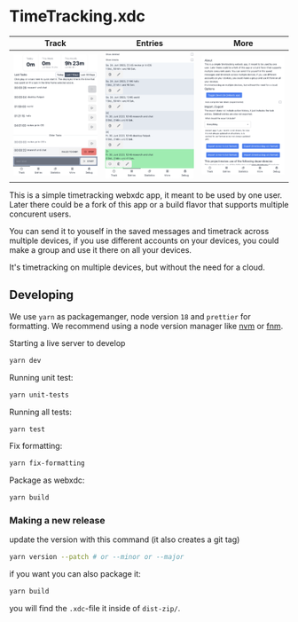 # TimeTracking.xdc

| Track                                                            | Entries                                                              | More                                                           |
| ---------------------------------------------------------------- | -------------------------------------------------------------------- | -------------------------------------------------------------- |
| ![screenshot of the track screen](./README-ASSETS/TrackPage.png) | ![screenshot of the entries screen](./README-ASSETS/EntriesPage.png) | ![screenshot of the more screen](./README-ASSETS/MorePage.png) |

This is a simple timetracking webxdc app, it meant to be used by one user. Later there could be a fork of this app or a build flavor that supports multiple concurent users.

You can send it to youself in the saved messages and timetrack across multiple devices, if you use different accounts on your devices, you could make a group and use it there on all your devices.

It's timetracking on multiple devices, but without the need for a cloud.

## Developing

We use `yarn` as packagemanger, node version `18` and `prettier` for formatting. We recommend using a node version manager like [nvm](https://github.com/nvm-sh/nvm) or [fnm](https://github.com/Schniz/fnm).

Starting a live server to develop

```sh
yarn dev
```

Running unit test:

```sh
yarn unit-tests
```

Running all tests:

```sh
yarn test
```

Fix formatting:

```sh
yarn fix-formatting
```

Package as webxdc:

```sh
yarn build
```

### Making a new release

update the version with this command (it also creates a git tag)

```sh
yarn version --patch # or --minor or --major
```

if you want you can also package it:

```sh
yarn build
```

you will find the `.xdc`-file it inside of `dist-zip/`.
